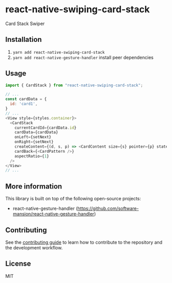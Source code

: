 # react-native-swiping-card-stack

Card Stack Swiper

## Installation

1. `yarn add react-native-swiping-card-stack`
2. `yarn add react-native-gesture-handler` install peer dependencies


## Usage

```js
import { CardStack } from "react-native-swiping-card-stack";

// ...
const cardData = {
  id: 'card1',
}
// ...
<View style={styles.container}>
  <CardStack
    currentCardId={cardData.id}
    cardData={cardData}
    onLeft={setNext}
    onRight={setNext}
    createContent={(d, s, p) => <CardContent size={s} pointer={p} statement={d} />}
    cardBack={<CardPattern />}
    aspectRatio={1}
  />
</View>
// ...
```

## More information
This library is built on top of the following open-source projects:

- react-native-gesture-handler (https://github.com/software-mansion/react-native-gesture-handler)

## Contributing

See the [contributing guide](CONTRIBUTING.md) to learn how to contribute to the repository and the development workflow.

## License

MIT
